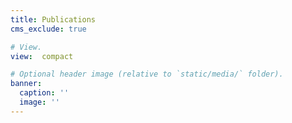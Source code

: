 ```yaml
---
title: Publications
cms_exclude: true

# View.
view:  compact

# Optional header image (relative to `static/media/` folder).
banner:
  caption: ''
  image: ''
---
```

